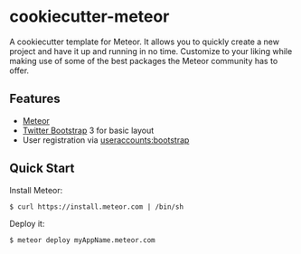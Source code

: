 # cookiecutter-meteor


A cookiecutter template for Meteor. It allows you to quickly create a new project and have it up and running in no time.
Customize to your liking while making use of some of the best packages the Meteor community has to offer.


## Features


* <a href="https://github.com/meteor/meteor" target="_blank">Meteor</a>
* <a href="https://github.com/twbs/bootstrap" target="_blank">Twitter Bootstrap</a> 3 for basic layout
* User registration via <a href="https://github.com/meteor-useraccounts/bootstrap">useraccounts:bootstrap</a>


## Quick Start


Install Meteor:

    $ curl https://install.meteor.com | /bin/sh


Deploy it:

    $ meteor deploy myAppName.meteor.com